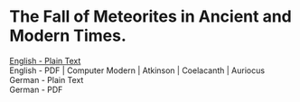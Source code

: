 # The Fall of Meteorites in Ancient and Modern Times.

[English - Plain Text](full-text-english.md)  
English - PDF | Computer Modern | Atkinson | Coelacanth | Auriocus  
German - Plain Text  
German - PDF  
